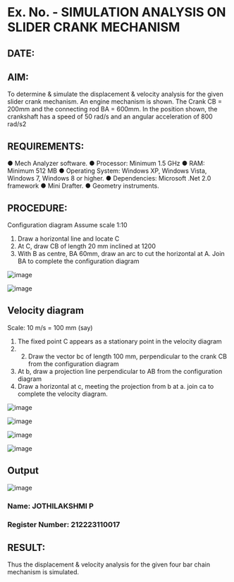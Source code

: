 # Ex. No.  - SIMULATION ANALYSIS ON SLIDER CRANK MECHANISM

## DATE: 

## AIM:
To determine & simulate the displacement & velocity analysis for the given slider crank mechanism.    An engine mechanism is shown. The Crank CB = 200mm and the connecting rod BA = 600mm. In the position shown, the crankshaft has a speed of 50 rad/s and an angular acceleration of 800 rad/s2


## REQUIREMENTS:
   ●	Mech Analyzer software.
   ●	Processor: Minimum 1.5 GHz
   ●	RAM: Minimum 512 MB
   ●	Operating System: Windows XP, Windows Vista, Windows 7, Windows 8 or higher.
   ●	Dependencies: Microsoft .Net 2.0 framework
   ●	Mini Drafter.
   ●	Geometry instruments.

## PROCEDURE:
 Configuration diagram
 Assume scale 1:10
  1. Draw a horizontal line and locate C 
  2. At C, draw CB of length 20 mm inclined at 1200 
  3. With B as centre, BA 60mm, draw an arc to cut the horizontal at A. Join BA to complete the configuration diagram 

![image](https://github.com/Sellakumar1987/Ex.-No.2---SIMULATION-ANALYSIS-ON-SLIDER-CRANK-MECHANISM/assets/113594316/0e905314-0fc5-4e13-a513-67c95aced702)

![image](https://github.com/Sellakumar1987/Ex.-No.2---SIMULATION-ANALYSIS-ON-SLIDER-CRANK-MECHANISM/assets/113594316/590ca17d-5a31-427c-816d-975478542bcd)


## Velocity diagram
  Scale: 10 m/s = 100 mm (say) 
  1. The fixed point C appears as a stationary point in the velocity diagram
  2.   2. Draw the vector bc of length 100 mm, perpendicular to the crank CB from the configuration diagram 
  3. At b, draw a projection line perpendicular to AB from the configuration diagram 
  4. Draw a horizontal at c, meeting the projection from b at a. join ca to complete the velocity diagram.

![image](https://github.com/Sellakumar1987/Ex.-No.2---SIMULATION-ANALYSIS-ON-SLIDER-CRANK-MECHANISM/assets/113594316/23ca1772-5a92-4b8b-a8bc-e149da33d297)

![image](https://github.com/Sellakumar1987/Ex.-No.2---SIMULATION-ANALYSIS-ON-SLIDER-CRANK-MECHANISM/assets/113594316/d1412f9a-dcab-4433-a9a5-b5d6d19257b9)

![image](https://github.com/Sellakumar1987/Ex.-No.2---SIMULATION-ANALYSIS-ON-SLIDER-CRANK-MECHANISM/assets/113594316/b703f1f3-def1-4fd9-a9da-6b5c4d57b632)

![image](https://github.com/Sellakumar1987/Ex.-No.2---SIMULATION-ANALYSIS-ON-SLIDER-CRANK-MECHANISM/assets/113594316/188cba1a-fe54-4549-a6e5-3bb6b8d7b120)

## Output

![image](https://github.com/22002102/Ex.-No.2---SIMULATION-ANALYSIS-ON-SLIDER-CRANK-MECHANISM/assets/119091638/3e33de3a-b5e1-47fc-ab18-efa8c3c0dcd9)


### Name: JOTHILAKSHMI P
### Register Number: 212223110017

## RESULT:

 Thus the displacement & velocity analysis for the given four bar chain mechanism is simulated.
